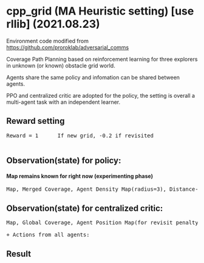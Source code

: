 # cpp_grid (MA Heuristic setting) [use rllib] (2021.08.23)
Environment code modified from https://github.com/proroklab/adversarial_comms

Coverage Path Planning based on reinforcement learning for three explorers in unknown (or known) obstacle grid world.

Agents share the same policy and infomation can be shared between agents.

PPO and centralized critic are adopted for the policy, the setting is overall a multi-agent task with an independent learner. 

## Reward setting
<pre>
Reward = 1      If new grid, -0.2 if revisited

</pre>
## Observation(state) for policy:
#### Map remains known for right now (experimenting phase) 
<pre>
Map, Merged Coverage, Agent Density Map(radius=3), Distance-Border Cost Mixed Map, Position Map:             
</pre>



## Observation(state) for centralized critic:
<pre>
Map, Global Coverage, Agent Position Map(for revisit penalty), Agent Density Map(for redundancy penalty) 

+ Actions from all agents:
</pre>


## Result


